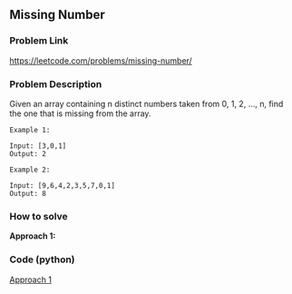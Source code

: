 ## Missing Number

### Problem Link

https://leetcode.com/problems/missing-number/

### Problem Description 

Given an array containing n distinct numbers taken from 0, 1, 2, ..., n, find the one that is missing from the array.

```
Example 1: 

Input: [3,0,1]
Output: 2

```

```
Example 2: 

Input: [9,6,4,2,3,5,7,0,1]
Output: 8

```

### How to solve 

**Approach 1:** 


### Code (python)

[Approach 1](https://github.com/yanray/leetcode/blob/master/problems/0268Missing_Number/0268Missing_Number1.py)

```python

```


